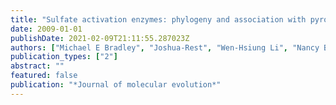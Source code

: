 ```yaml
---
title: "Sulfate activation enzymes: phylogeny and association with pyrophosphatase"
date: 2009-01-01
publishDate: 2021-02-09T21:11:55.287023Z
authors: ["Michael E Bradley", "Joshua-Rest", "Wen-Hsiung Li", "Nancy B Schwartz"]
publication_types: ["2"]
abstract: ""
featured: false
publication: "*Journal of molecular evolution*"
---
```


